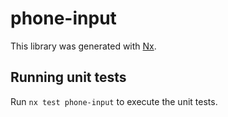 # phone-input

This library was generated with [Nx](https://nx.dev).

## Running unit tests

Run `nx test phone-input` to execute the unit tests.
